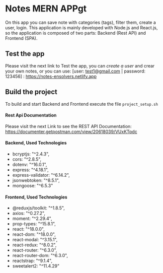# Notes MERN APPgt
On this app you can save note with categories (tags), filter them, create a user, login.
This application is mainly developed with Node.js and React.js, so the application is composed of two parts: Backend (Rest API) and Frontend (SPA).


## Test the app
Please visit the next link to Test the app, you can *create a user* and crear your own notes, or you can use: [user: test1@gmail.com | password: 123456] :
https://notes-ensolvers.netlify.app

## Build the project
To build and start Backend and Frontend execute the file ```project_setup.sh```


#### Rest Api Documentation
Please visit the next Link to see the REST API Documentation:
https://documenter.getpostman.com/view/20618039/VUxKTpdc

#### Backend, Used Technologies
- bcryptjs: "^2.4.3",
- cors: "^2.8.5",
- dotenv: "^16.0.1",
- express: "^4.18.1",
- express-validator: "^6.14.2",
- jsonwebtoken: "^8.5.1",
- mongoose: "^6.5.3"


#### Frontend, Used Technologies
- @reduxjs/toolkit: "^1.8.5",
- axios: "^0.27.2",
- moment: "^2.29.4",
- prop-types: "^15.8.1",
- react: "^18.0.0",
- react-dom: "^18.0.0",
- react-modal: "^3.15.1",
- react-redux: "^8.0.2",
- react-router: "^6.3.0",
- react-router-dom: "^6.3.0",
- reactstrap: "^9.1.4",
- sweetalert2: "^11.4.29"